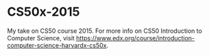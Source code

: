 # CS50x-2015
My take on CS50 course 2015.
For more info on CS50 Introduction to Computer Science, visit https://www.edx.org/course/introduction-computer-science-harvardx-cs50x.
